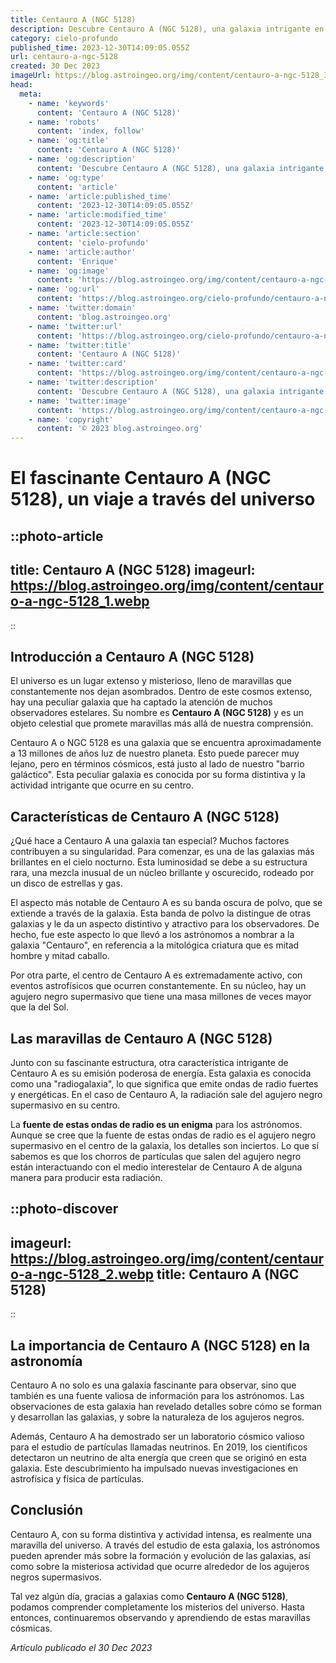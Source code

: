 ```yaml
---
title: Centauro A (NGC 5128)
description: Descubre Centauro A (NGC 5128), una galaxia intrigante en nuestro cielo nocturno. Exploramos sus características y misterios en nuestro último artículo SEO.
category: cielo-profundo
published_time: 2023-12-30T14:09:05.055Z
url: centauro-a-ngc-5128
created: 30 Dec 2023
imageUrl: https://blog.astroingeo.org/img/content/centauro-a-ngc-5128_3.webp
head:
  meta:
    - name: 'keywords'
      content: 'Centauro A (NGC 5128)'
    - name: 'robots'
      content: 'index, follow'
    - name: 'og:title'
      content: 'Centauro A (NGC 5128)'
    - name: 'og:description'
      content: 'Descubre Centauro A (NGC 5128), una galaxia intrigante en nuestro cielo nocturno. Exploramos sus características y misterios en nuestro último artículo SEO.'
    - name: 'og:type'
      content: 'article'
    - name: 'article:published_time'
      content: '2023-12-30T14:09:05.055Z'
    - name: 'article:modified_time'
      content: '2023-12-30T14:09:05.055Z'
    - name: 'article:section'
      content: 'cielo-profundo'
    - name: 'article:author'
      content: 'Enrique'
    - name: 'og:image'
      content: 'https://blog.astroingeo.org/img/content/centauro-a-ngc-5128_3.webp'
    - name: 'og:url'
      content: 'https://blog.astroingeo.org/cielo-profundo/centauro-a-ngc-5128'
    - name: 'twitter:domain'
      content: 'blog.astroingeo.org'
    - name: 'twitter:url'
      content: 'https://blog.astroingeo.org/cielo-profundo/centauro-a-ngc-5128'
    - name: 'twitter:title'
      content: 'Centauro A (NGC 5128)'
    - name: 'twitter:card'
      content: 'https://blog.astroingeo.org/img/content/centauro-a-ngc-5128_3.webp'
    - name: 'twitter:description'
      content: 'Descubre Centauro A (NGC 5128), una galaxia intrigante en nuestro cielo nocturno. Exploramos sus características y misterios en nuestro último artículo SEO.'
    - name: 'twitter:image'
      content: 'https://blog.astroingeo.org/img/content/centauro-a-ngc-5128_3.webp'
    - name: 'copyright'
      content: '© 2023 blog.astroingeo.org'
---
```

# El fascinante Centauro A (NGC 5128), un viaje a través del universo

::photo-article
---
title: Centauro A (NGC 5128)
imageurl: https://blog.astroingeo.org/img/content/centauro-a-ngc-5128_1.webp
---
::

## Introducción a Centauro A (NGC 5128)

El universo es un lugar extenso y misterioso, lleno de maravillas que constantemente nos dejan asombrados. Dentro de este cosmos extenso, hay una peculiar galaxia que ha captado la atención de muchos observadores estelares. Su nombre es **Centauro A (NGC 5128)** y es un objeto celestial que promete maravillas más allá de nuestra comprensión.

Centauro A o NGC 5128 es una galaxia que se encuentra aproximadamente a 13 millones de años luz de nuestro planeta. Esto puede parecer muy lejano, pero en términos cósmicos, está justo al lado de nuestro "barrio galáctico". Esta peculiar galaxia es conocida por su forma distintiva y la actividad intrigante que ocurre en su centro.

## Características de Centauro A (NGC 5128)

¿Qué hace a Centauro A una galaxia tan especial? Muchos factores contribuyen a su singularidad. Para comenzar, es una de las galaxias más brillantes en el cielo nocturno. Esta luminosidad se debe a su estructura rara, una mezcla inusual de un núcleo brillante y oscurecido, rodeado por un disco de estrellas y gas.

El aspecto más notable de Centauro A es su banda oscura de polvo, que se extiende a través de la galaxia. Esta banda de polvo la distingue de otras galaxias y le da un aspecto distintivo y atractivo para los observadores. De hecho, fue este aspecto lo que llevó a los astrónomos a nombrar a la galaxia "Centauro", en referencia a la mitológica criatura que es mitad hombre y mitad caballo.

Por otra parte, el centro de Centauro A es extremadamente activo, con eventos astrofísicos que ocurren constantemente. En su núcleo, hay un agujero negro supermasivo que tiene una masa millones de veces mayor que la del Sol.

## Las maravillas de Centauro A (NGC 5128)

Junto con su fascinante estructura, otra característica intrigante de Centauro A es su emisión poderosa de energía. Esta galaxia es conocida como una "radiogalaxia", lo que significa que emite ondas de radio fuertes y energéticas. En el caso de Centauro A, la radiación sale del agujero negro supermasivo en su centro.

La **fuente de estas ondas de radio es un enigma** para los astrónomos. Aunque se cree que la fuente de estas ondas de radio es el agujero negro supermasivo en el centro de la galaxia, los detalles son inciertos. Lo que sí sabemos es que los chorros de partículas que salen del agujero negro están interactuando con el medio interestelar de Centauro A de alguna manera para producir esta radiación.


::photo-discover
---
imageurl: https://blog.astroingeo.org/img/content/centauro-a-ngc-5128_2.webp
title: Centauro A (NGC 5128)
---
::

## La importancia de Centauro A (NGC 5128) en la astronomía

Centauro A no solo es una galaxia fascinante para observar, sino que también es una fuente valiosa de información para los astrónomos. Las observaciones de esta galaxia han revelado detalles sobre cómo se forman y desarrollan las galaxias, y sobre la naturaleza de los agujeros negros.

Además, Centauro A ha demostrado ser un laboratorio cósmico valioso para el estudio de partículas llamadas neutrinos. En 2019, los científicos detectaron un neutrino de alta energía que creen que se originó en esta galaxia. Este descubrimiento ha impulsado nuevas investigaciones en astrofísica y física de partículas.

## Conclusión

Centauro A, con su forma distintiva y actividad intensa, es realmente una maravilla del universo. A través del estudio de esta galaxia, los astrónomos pueden aprender más sobre la formación y evolución de las galaxias, así como sobre la misteriosa actividad que ocurre alrededor de los agujeros negros supermasivos.

Tal vez algún día, gracias a galaxias como **Centauro A (NGC 5128)**, podamos comprender completamente los misterios del universo. Hasta entonces, continuaremos observando y aprendiendo de estas maravillas cósmicas.

_Artículo publicado el 30 Dec 2023_